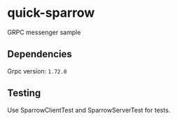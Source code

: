 # quick-sparrow
GRPC messenger sample

## Dependencies
Grpc version: `1.72.0`

## Testing
Use SparrowClientTest and SparrowServerTest for tests.